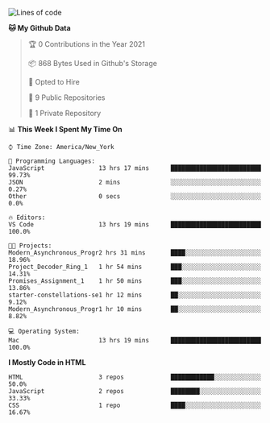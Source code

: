 <!--START_SECTION:waka-->
![Lines of code](https://img.shields.io/badge/From%20Hello%20World%20I%27ve%20Written-16630%20lines%20of%20code-blue)

**🐱 My Github Data** 

> 🏆 0 Contributions in the Year 2021
 > 
> 📦 868 Bytes Used in Github's Storage 
 > 
> 💼 Opted to Hire
 > 
> 📜 9 Public Repositories 
 > 
> 🔑 1 Private Repository 
 > 
📊 **This Week I Spent My Time On** 

```text
⌚︎ Time Zone: America/New_York

💬 Programming Languages: 
JavaScript               13 hrs 17 mins      █████████████████████████   99.73% 
JSON                     2 mins              ░░░░░░░░░░░░░░░░░░░░░░░░░   0.27% 
Other                    0 secs              ░░░░░░░░░░░░░░░░░░░░░░░░░   0.0%

🔥 Editors: 
VS Code                  13 hrs 19 mins      █████████████████████████   100.0%

🐱‍💻 Projects: 
Modern_Asynchronous_Progr2 hrs 31 mins       ████░░░░░░░░░░░░░░░░░░░░░   18.96% 
Project_Decoder_Ring_1   1 hr 54 mins        ███░░░░░░░░░░░░░░░░░░░░░░   14.31% 
Promises_Assignment_1    1 hr 50 mins        ███░░░░░░░░░░░░░░░░░░░░░░   13.86% 
starter-constellations-se1 hr 12 mins        ██░░░░░░░░░░░░░░░░░░░░░░░   9.12% 
Modern_Asynchronous_Progr1 hr 10 mins        ██░░░░░░░░░░░░░░░░░░░░░░░   8.82%

💻 Operating System: 
Mac                      13 hrs 19 mins      █████████████████████████   100.0%

```

**I Mostly Code in HTML** 

```text
HTML                     3 repos             ████████████░░░░░░░░░░░░░   50.0% 
JavaScript               2 repos             ████████░░░░░░░░░░░░░░░░░   33.33% 
CSS                      1 repo              ████░░░░░░░░░░░░░░░░░░░░░   16.67%

```



<!--END_SECTION:waka-->
